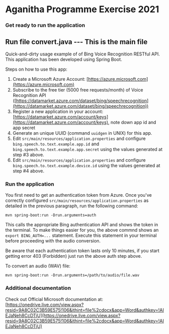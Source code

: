 # Aganitha Programme Exercise  2021

### Get ready to run the application

## Run file convert.java --- This is the main file 


Quick-and-dirty usage example of of Bing Voice Recognition RESTful API.
This application has been developed using Spring Boot.

Steps on how to use this app:

1. Create a Microsoft Azure Account: [https://azure.microsoft.com](https://azure.microsoft.com)
2. Subscribe to the free tier (5000 free requests/month) of Voice Recognition API ([https://datamarket.azure.com/dataset/bing/speechrecognition](https://datamarket.azure.com/dataset/bing/speechrecognition))
3. Register a new application in your account: [https://datamarket.azure.com/account/keys](https://datamarket.azure.com/account/keys), note down app id and app secret
4. Generate an unique UUID (command `uuidgen` in UNIX) for this app.
5. Edit `src/main/resources/application.properties` and configure `bing.speech.to.text.example.app.id` and `bing.speech.to.text.example.app.secret` using the values generated at step #3 above.
6. Edit `src/main/resources/application.properties` and configure `bing.speech.to.text.example.device.id` using the values generated at step #4 above.

### Run the application

You first need to get an authentication token from Azure. Once you've correctly configured `src/main/resources/application.properties` as detailed in the previous paragraph, run the following command:

	mvn spring-boot:run -Drun.arguments=auth

This calls the appropriate Bing authentication API and shows the token in the terminal. To make things easier for you, the above commnd shows an `export BING_AUTH=...` statement. Execute this statement in your terminal before proceeding with the audio conversion.

Be aware that each authentication token lasts only 10 minutes, if you start getting error 403 (Forbidden) just run the above auth step above.

To convert an audio (WAV) file:

	mvn spring-boot:run -Drun.arguments=/path/to/audio/file.wav


### Additional documentation

Check out Official Microsoft documentation at: [https://onedrive.live.com/view.aspx?resid=9A8C02C3B59E575!106&ithint=file%2cdocx&app=Word&authkey=!AIEJaNeh8CcDTjU](https://onedrive.live.com/view.aspx?resid=9A8C02C3B59E575!106&ithint=file%2cdocx&app=Word&authkey=!AIEJaNeh8CcDTjU)
